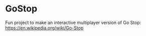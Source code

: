 # GoStop

Fun project to make an interactive multiplayer version of Go Stop: https://en.wikipedia.org/wiki/Go-Stop
